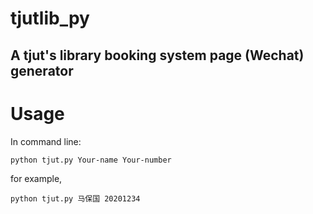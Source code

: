 # tjutlib_py

## A tjut's library booking system page (Wechat) generator

# Usage
In command line:
```shell
python tjut.py Your-name Your-number
```
for example,
```shell
python tjut.py 马保国 20201234
```